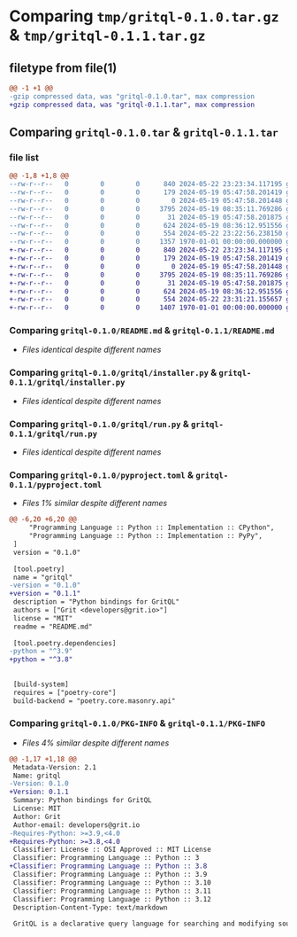 # Comparing `tmp/gritql-0.1.0.tar.gz` & `tmp/gritql-0.1.1.tar.gz`

## filetype from file(1)

```diff
@@ -1 +1 @@
-gzip compressed data, was "gritql-0.1.0.tar", max compression
+gzip compressed data, was "gritql-0.1.1.tar", max compression
```

## Comparing `gritql-0.1.0.tar` & `gritql-0.1.1.tar`

### file list

```diff
@@ -1,8 +1,8 @@
--rw-r--r--   0        0        0      840 2024-05-22 23:23:34.117195 gritql-0.1.0/README.md
--rw-r--r--   0        0        0      179 2024-05-19 05:47:58.201419 gritql-0.1.0/gritql/README.md
--rw-r--r--   0        0        0        0 2024-05-19 05:47:58.201448 gritql-0.1.0/gritql/__init__.py
--rw-r--r--   0        0        0     3795 2024-05-19 08:35:11.769286 gritql-0.1.0/gritql/installer.py
--rw-r--r--   0        0        0       31 2024-05-19 05:47:58.201875 gritql-0.1.0/gritql/requirements.txt
--rw-r--r--   0        0        0      624 2024-05-19 08:36:12.951556 gritql-0.1.0/gritql/run.py
--rw-r--r--   0        0        0      554 2024-05-22 23:22:56.238150 gritql-0.1.0/pyproject.toml
--rw-r--r--   0        0        0     1357 1970-01-01 00:00:00.000000 gritql-0.1.0/PKG-INFO
+-rw-r--r--   0        0        0      840 2024-05-22 23:23:34.117195 gritql-0.1.1/README.md
+-rw-r--r--   0        0        0      179 2024-05-19 05:47:58.201419 gritql-0.1.1/gritql/README.md
+-rw-r--r--   0        0        0        0 2024-05-19 05:47:58.201448 gritql-0.1.1/gritql/__init__.py
+-rw-r--r--   0        0        0     3795 2024-05-19 08:35:11.769286 gritql-0.1.1/gritql/installer.py
+-rw-r--r--   0        0        0       31 2024-05-19 05:47:58.201875 gritql-0.1.1/gritql/requirements.txt
+-rw-r--r--   0        0        0      624 2024-05-19 08:36:12.951556 gritql-0.1.1/gritql/run.py
+-rw-r--r--   0        0        0      554 2024-05-22 23:31:21.155657 gritql-0.1.1/pyproject.toml
+-rw-r--r--   0        0        0     1407 1970-01-01 00:00:00.000000 gritql-0.1.1/PKG-INFO
```

### Comparing `gritql-0.1.0/README.md` & `gritql-0.1.1/README.md`

 * *Files identical despite different names*

### Comparing `gritql-0.1.0/gritql/installer.py` & `gritql-0.1.1/gritql/installer.py`

 * *Files identical despite different names*

### Comparing `gritql-0.1.0/gritql/run.py` & `gritql-0.1.1/gritql/run.py`

 * *Files identical despite different names*

### Comparing `gritql-0.1.0/pyproject.toml` & `gritql-0.1.1/pyproject.toml`

 * *Files 1% similar despite different names*

```diff
@@ -6,20 +6,20 @@
     "Programming Language :: Python :: Implementation :: CPython",
     "Programming Language :: Python :: Implementation :: PyPy",
 ]
 version = "0.1.0"
 
 [tool.poetry]
 name = "gritql"
-version = "0.1.0"
+version = "0.1.1"
 description = "Python bindings for GritQL"
 authors = ["Grit <developers@grit.io>"]
 license = "MIT"
 readme = "README.md"
 
 [tool.poetry.dependencies]
-python = "^3.9"
+python = "^3.8"
 
 
 [build-system]
 requires = ["poetry-core"]
 build-backend = "poetry.core.masonry.api"
```

### Comparing `gritql-0.1.0/PKG-INFO` & `gritql-0.1.1/PKG-INFO`

 * *Files 4% similar despite different names*

```diff
@@ -1,17 +1,18 @@
 Metadata-Version: 2.1
 Name: gritql
-Version: 0.1.0
+Version: 0.1.1
 Summary: Python bindings for GritQL
 License: MIT
 Author: Grit
 Author-email: developers@grit.io
-Requires-Python: >=3.9,<4.0
+Requires-Python: >=3.8,<4.0
 Classifier: License :: OSI Approved :: MIT License
 Classifier: Programming Language :: Python :: 3
+Classifier: Programming Language :: Python :: 3.8
 Classifier: Programming Language :: Python :: 3.9
 Classifier: Programming Language :: Python :: 3.10
 Classifier: Programming Language :: Python :: 3.11
 Classifier: Programming Language :: Python :: 3.12
 Description-Content-Type: text/markdown
 
 GritQL is a declarative query language for searching and modifying source code.
```

